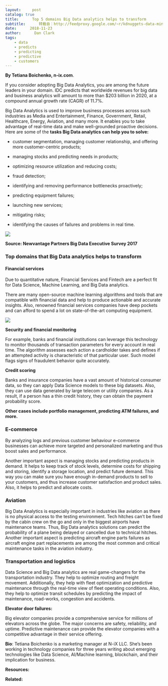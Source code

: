 ```yaml
---
layout:     post
catalog: true
title:      Top 5 domains Big Data analytics helps to transform
subtitle:      转载自：http://feedproxy.google.com/~r/kdnuggets-data-mining-analytics/~3/tsWbMOr6TxE/top-5-domains-big-data-analytics.html
date:      2018-11-23
author:      Dan Clark
tags:
    - data
    - predicts
    - predicting
    - predictive
    - customers
---
```


**By Tetiana Boichenko, n-ix.com**.

If you consider adopting Big Data Analytics, you are among the future leaders in your domain. IDC predicts that worldwide revenues for big data and business analytics will amount to more than $203 billion in 2020, at a compound annual growth rate (CAGR) of 11.7%.

Big Data Analytics is used to improve business processes across such industries as Media and Entertainment, Finance, Government, Retail, Healthcare, Energy, Aviation, and many more. It enables you to take advantage of real-time data and make well-grounded proactive decisions. Here are some of the **tasks Big Data analytics can help you to solve:**

- customer segmentation, managing customer relationship, and offering more customer-centric products;

- managing stocks and predicting needs in products;

- optimizing resource utilization and reducing costs;

- fraud detection;

- identifying and removing performance bottlenecks proactively;

- predicting equipment failures;

- launching new services;

- mitigating risks;

- identifying the causes of failures and problems in real time.


![](https://www.kdnuggets.com/wp-content/uploads/big-data-analytics-fig1.jpg)


**Source: Newvantage Partners Big Data Executive Survey 2017**

### Top domains that Big Data analytics helps to transform

#### Financial services

Due to quantitative nature, Financial Services and Fintech are a perfect fit for Data Science, Machine Learning, and Big Data analytics.

There are many open-source machine learning algorithms and tools that are compatible with financial data and help to produce actionable and accurate insights. Also, renowned financial services companies have deep pockets and can afford to spend a lot on state-of-the-art computing equipment.

![](https://www.kdnuggets.com/wp-content/uploads/big-data-analytics-fig2.jpg)


**Security and financial monitoring**

For example, banks and financial institutions can leverage this technology to monitor thousands of transaction parameters for every account in real time. The algorithm assesses each action a cardholder takes and defines if an attempted activity is characteristic of that particular user. Such model flags signs of fraudulent behavior quite accurately.

**Credit scoring**

Banks and insurance companies have a vast amount of historical consumer data, so they can apply Data Science models to these big datasets. Also, they can use data generated by large telecom or utility companies. As a result, if a person has a thin credit history, they can obtain the payment probability score.

**Other cases include portfolio management, predicting ATM failures, and more.**

### E-commerce

By analyzing logs and previous customer behaviour e-commerce businesses can achieve more targeted and personalized marketing and thus boost sales and performance.

Another important aspect is managing stocks and predicting products in demand. It helps to keep track of stock levels, determine costs for shipping and storing, identify a storage location, and predict future demand. This way you can make sure you have enough in-demand products to sell to your customers, and thus increase customer satisfaction and product sales. Also, it helps to predict and allocate costs.

### Aviation

Big Data Analytics is especially important in industries like aviation as there is no physical access to the testing environment. Tech hitches can’t be fixed by the cabin crew on the go and only in the biggest airports have maintenance teams. Thus, Big Data analytics solutions can predict the probability of a plane being delayed or cancelled due to technical hitches. Another important aspect is predicting aircraft engine parts failures as aircraft engine part replacements are among the most common and critical maintenance tasks in the aviation industry.

### Transportation and logistics

Data Science and Big Data analytics are real game-changers for the transportation industry. They help to optimize routing and freight movement. Additionally, they help with fleet optimization and predictive maintenance through the real-time view of fleet operating conditions. Also, they help to optimize transit schedules by predicting the impact of maintenance, road-works, congestion and accidents.

**Elevator door failures:**

Big elevator companies provide a comprehensive service for millions of elevators across the globe. The major concerns are safety, reliability, and uptime. Predictive maintenance can provide the elevator companies with a competitive advantage in their service offering.

**Bio**: Tetiana Boichenko is a marketing manager at N-iX LLC. She’s been working in technology companies for three years writing about emerging technologies like Data Science, AI/Machine learning, blockchain, and their implication for business.

**Resources:**

**Related:**


